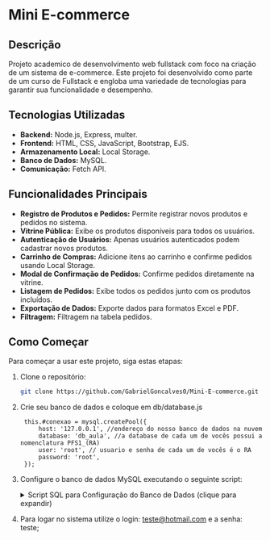 # Mini E-commerce

## Descrição

Projeto academico de desenvolvimento web fullstack com foco na criação de um sistema de e-commerce. Este projeto foi desenvolvido como parte de um curso de Fullstack e engloba uma variedade de tecnologias para garantir sua funcionalidade e desempenho.

## Tecnologias Utilizadas

- **Backend:** Node.js, Express, multer.
- **Frontend:** HTML, CSS, JavaScript, Bootstrap, EJS.
- **Armazenamento Local:** Local Storage.
- **Banco de Dados:** MySQL.
- **Comunicação:** Fetch API.

## Funcionalidades Principais

- **Registro de Produtos e Pedidos:** Permite registrar novos produtos e pedidos no sistema.
- **Vitrine Pública:** Exibe os produtos disponíveis para todos os usuários.
- **Autenticação de Usuários:** Apenas usuários autenticados podem cadastrar novos produtos.
- **Carrinho de Compras:** Adicione itens ao carrinho e confirme pedidos usando Local Storage.
- **Modal de Confirmação de Pedidos:** Confirme pedidos diretamente na vitrine.
- **Listagem de Pedidos:** Exibe todos os pedidos junto com os produtos incluídos.
- **Exportação de Dados:** Exporte dados para formatos Excel e PDF.
- **Filtragem:** Filtragem na tabela pedidos.
  
## Como Começar

Para começar a usar este projeto, siga estas etapas:

1. Clone o repositório:
   ```sh
   git clone https://github.com/GabrielGoncalves0/Mini-E-commerce.git

2. Crie seu banco de dados e coloque em db/database.js

        this.#conexao = mysql.createPool({
            host: '127.0.0.1', //endereço do nosso banco de dados na nuvem
            database: 'db_aula', //a database de cada um de vocês possui a nomenclatura PFS1_(RA)
            user: 'root', // usuario e senha de cada um de vocês é o RA
            password: 'root',
        });

3. Configure o banco de dados MySQL executando o seguinte script:
   
   <details>
     <summary>Script SQL para Configuração do Banco de Dados (clique para expandir)</summary>
  
     ```sql
     create database db_aula;
   
     use db_aula; 
   
     CREATE TABLE `tb_marca` (
       `mar_id` int NOT NULL AUTO_INCREMENT,
       `mar_nome` varchar(255) DEFAULT NULL,
       PRIMARY KEY (`mar_id`)
     ) ENGINE=InnoDB AUTO_INCREMENT=0 DEFAULT CHARSET=utf8mb4 COLLATE=utf8mb4_0900_ai_ci;
   
     CREATE TABLE `tb_categoria` (
       `cat_id` int NOT NULL AUTO_INCREMENT,
       `cat_nome` varchar(255) DEFAULT NULL,
       PRIMARY KEY (`cat_id`)
     ) ENGINE=InnoDB AUTO_INCREMENT=0 DEFAULT CHARSET=utf8mb4 COLLATE=utf8mb4_0900_ai_ci;
   
     CREATE TABLE `tb_produto` (
       `prd_id` int NOT NULL AUTO_INCREMENT,
       `prd_cod` varchar(50) DEFAULT NULL,
       `prd_nome` varchar(255) DEFAULT NULL,
       `prd_quantidade` int DEFAULT NULL,
       `cat_id` int DEFAULT NULL,
       `mar_id` int DEFAULT NULL,
       `prd_imagem` varchar(100) DEFAULT NULL, 
       `prd_valor` int DEFAULT NULL,
       PRIMARY KEY (`prd_id`),
       KEY `fk_produto_marca` (`mar_id`),
       KEY `fk_produto_categoria` (`cat_id`),
       CONSTRAINT `fk_produto_categoria` FOREIGN KEY (`cat_id`) REFERENCES `tb_categoria` (`cat_id`),
       CONSTRAINT `fk_produto_marca` FOREIGN KEY (`mar_id`) REFERENCES `tb_marca` (`mar_id`)
     ) ENGINE=InnoDB AUTO_INCREMENT=0 DEFAULT CHARSET=utf8mb4 COLLATE=utf8mb4_0900_ai_ci;
   
     CREATE TABLE `tb_perfil` (
         `per_id` INT NOT NULL PRIMARY KEY AUTO_INCREMENT,
         `per_nome` varchar(50) DEFAULT NULL
     );
   
     CREATE TABLE `tb_usuario` (
         `usu_id` INT NOT NULL PRIMARY KEY AUTO_INCREMENT,
         `usu_nome` varchar(50) DEFAULT NULL,
         `usu_email` varchar(50) DEFAULT NULL,
         `usu_senha` varchar(50) DEFAULT NULL,
         `usu_ativo` INT DEFAULT NULL,
         `per_id` INT DEFAULT NULL,
         KEY `fk_usuario_perfil` (`per_id`),
         CONSTRAINT `fk_usuario_perfil` FOREIGN KEY (`per_id`) REFERENCES `tb_perfil` (`per_id`)
     );
   
     create table `tb_pedido` (
         `ped_id` int not null primary key auto_increment,
         `ped_data` datetime
     );
   
     create table `tb_pedidoitens` (
         `pit_id` int not null primary key auto_increment,
         `ped_id` int,
         `prd_id` int,
         `pit_quantidade` int,
         `pit_valorunidade` decimal (6,2),
         `pit_valortotal` decimal(6,2),
         
         constraint `fk_pedido_item` foreign key (`ped_id`) references `tb_pedido`(`ped_id`),
         constraint `fk_pedido_produto` foreign key (`prd_id`) references `tb_produto`(`prd_id`)
     );
   
     insert into tb_marca (mar_nome) values ('Jequiti');
     insert into tb_marca (mar_nome) values ('Boticário');
     insert into tb_marca (mar_nome) values ('Natura');
   
     insert into tb_categoria (cat_nome) values ('Blush');
     insert into tb_categoria (cat_nome) values ('Batom');
     insert into tb_categoria (cat_nome) values ('Maquiagem');
     insert into tb_categoria (cat_nome) values ('Perfume');
   
     insert into tb_perfil(per_nome) values("adm");
     insert into tb_usuario(usu_nome, usu_email, usu_senha, usu_ativo, per_id) values ("admin", "teste@hotmail.com", "teste", 1, "1");

4. Para logar no sistema utilize o login: teste@hotmail.com e a senha: teste;
